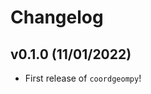 # Changelog

<!--next-version-placeholder-->

## v0.1.0 (11/01/2022)

- First release of `coordgeompy`!